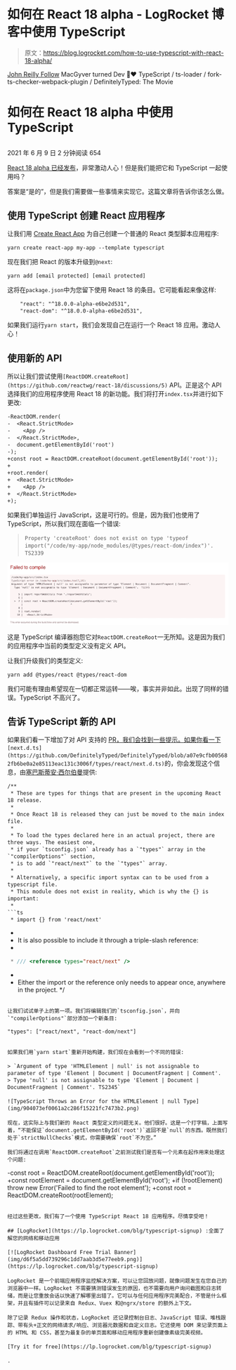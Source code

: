# 如何在 React 18 alpha - LogRocket 博客中使用 TypeScript

> 原文：<https://blog.logrocket.com/how-to-use-typescript-with-react-18-alpha/>

[John Reilly Follow](https://blog.logrocket.com/author/johnreilly/) MacGyver turned Dev 🌻❤️ TypeScript / ts-loader / fork-ts-checker-webpack-plugin / DefinitelyTyped: The Movie

# 如何在 React 18 alpha 中使用 TypeScript

## 

2021 年 6 月 9 日 2 分钟阅读 654

[React 18 alpha 已经发布](https://reactjs.org/blog/2021/06/08/the-plan-for-react-18.html)，非常激动人心！但是我们能把它和 TypeScript 一起使用吗？

答案是“是的”，但是我们需要做一些事情来实现它。这篇文章将告诉你该怎么做。

## 使用 TypeScript 创建 React 应用程序

让我们用 [Create React App](https://blog.logrocket.com/getting-started-with-create-react-app-d93147444a27/) 为自己创建一个普通的 React 类型脚本应用程序:

```
yarn create react-app my-app --template typescript
```

现在我们把 React 的版本升级到`@next`:

```
yarn add [email protected] [email protected]
```

这将在`package.json`中为您留下使用 React 18 的条目。它可能看起来像这样:

```
    "react": "^18.0.0-alpha-e6be2d531",
    "react-dom": "^18.0.0-alpha-e6be2d531",
```

如果我们运行`yarn start`，我们会发现自己在运行一个 React 18 应用。激动人心！

## 使用新的 API

所以让我们尝试使用`[ReactDOM.createRoot](https://github.com/reactwg/react-18/discussions/5)` API。正是这个 API 选择我们的应用程序使用 React 18 的新功能。我们将打开`index.tsx`并进行如下更改:

```
-ReactDOM.render(
-  <React.StrictMode>
-    <App />
-  </React.StrictMode>,
-  document.getElementById('root')
-);
+const root = ReactDOM.createRoot(document.getElementById('root'));
+
+root.render(
+  <React.StrictMode>
+    <App />
+  </React.StrictMode>
+);
```

如果我们单独运行 JavaScript，这是可行的。但是，因为我们也使用了 TypeScript，所以我们现在面临一个错误:

> `Property 'createRoot' does not exist on type 'typeof import("/code/my-app/node_modules/@types/react-dom/index")'. TS2339`

![TypeScript Throws an Error for the createRoot Property](img/e15664b8889757d6fa12252f1413fefa.png)

这是 TypeScript 编译器抱怨它对`ReactDOM.createRoot`一无所知。这是因为我们的应用程序中当前的类型定义没有定义 API。

让我们升级我们的类型定义:

```
yarn add @types/react @types/react-dom
```

我们可能有理由希望现在一切都正常运转——唉，事实并非如此。出现了同样的错误。TypeScript 不高兴了。

## 告诉 TypeScript 新的 API

如果我们看一下增加了对 API 支持的 [PR，我们会找到一些提示。如果你看一下](https://github.com/DefinitelyTyped/DefinitelyTyped/pull/53685)`[next.d.ts](https://github.com/DefinitelyTyped/DefinitelyTyped/blob/a07e9cfb005682fb6be0a2e85113eac131c3006f/types/react/next.d.ts)`的，你会发现这个信息，由[塞巴斯蒂安·西尔伯曼](https://twitter.com/sebsilbermann)提供:

```
/**
 * These are types for things that are present in the upcoming React 18 release.
 *
 * Once React 18 is released they can just be moved to the main index file.
 *
 * To load the types declared here in an actual project, there are three ways. The easiest one,
 * if your `tsconfig.json` already has a `"types"` array in the `"compilerOptions"` section,
 * is to add `"react/next"` to the `"types"` array.
 *
 * Alternatively, a specific import syntax can to be used from a typescript file.
 * This module does not exist in reality, which is why the {} is important:
 *
```ts
 * import {} from 'react/next'
```
 *
 * It is also possible to include it through a triple-slash reference:
 *
```ts
 * /// <reference types="react/next" />
```
 *
 * Either the import or the reference only needs to appear once, anywhere in the project.
 */
```

让我们试试单子上的第一项。我们将编辑我们的`tsconfig.json`，并向`"compilerOptions"`部分添加一个新条目:

```
    "types": ["react/next", "react-dom/next"]
```

如果我们用`yarn start`重新开始构建，我们现在会看到一个不同的错误:

> `Argument of type 'HTMLElement | null' is not assignable to parameter of type 'Element | Document | DocumentFragment | Comment'.
> Type 'null' is not assignable to type 'Element | Document | DocumentFragment | Comment'. TS2345`

![TypeScript Throws an Error for the HTMLElement | null Type](img/904073ef0061a2c286f15221fc7473b2.png)

现在，这实际上与我们新的 React 类型定义的问题无关。他们很好。这是一个打字稿，上面写着，“不能保证`document.getElementById('root')`返回不是`null`的东西。既然我们处于`strictNullChecks`模式，你需要确保`root`不为空。”

我们将通过在调用`ReactDOM.createRoot`之前测试我们是否有一个元素在起作用来处理这个问题:

```
-const root = ReactDOM.createRoot(document.getElementById('root'));
+const rootElement = document.getElementById('root');
+if (!rootElement) throw new Error('Failed to find the root element');
+const root = ReactDOM.createRoot(rootElement);
```

经过这些更改，我们有了一个使用 TypeScript React 18 应用程序。尽情享受吧！

## [LogRocket](https://lp.logrocket.com/blg/typescript-signup) :全面了解您的网络和移动应用

[![LogRocket Dashboard Free Trial Banner](img/d6f5a5dd739296c1dd7aab3d5e77eeb9.png)](https://lp.logrocket.com/blg/typescript-signup)

LogRocket 是一个前端应用程序监控解决方案，可以让您回放问题，就像问题发生在您自己的浏览器中一样。LogRocket 不需要猜测错误发生的原因，也不需要向用户询问截图和日志转储，而是让您重放会话以快速了解哪里出错了。它可以与任何应用程序完美配合，不管是什么框架，并且有插件可以记录来自 Redux、Vuex 和@ngrx/store 的额外上下文。

除了记录 Redux 操作和状态，LogRocket 还记录控制台日志、JavaScript 错误、堆栈跟踪、带有头+正文的网络请求/响应、浏览器元数据和自定义日志。它还使用 DOM 来记录页面上的 HTML 和 CSS，甚至为最复杂的单页面和移动应用程序重新创建像素级完美视频。

[Try it for free](https://lp.logrocket.com/blg/typescript-signup)

.